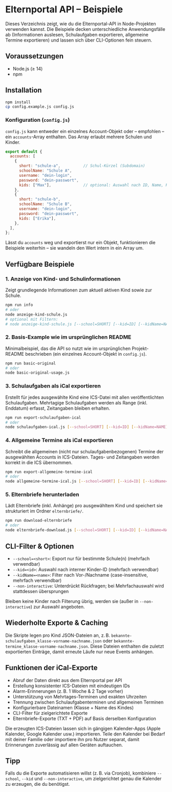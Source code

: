 # Elternportal API – Beispiele

Dieses Verzeichnis zeigt, wie du die Elternportal-API in Node-Projekten verwenden kannst. Die Beispiele decken unterschiedliche Anwendungsfälle ab (Informationen auslesen, Schulaufgaben exportieren, allgemeine Termine exportieren) und lassen sich über CLI-Optionen fein steuern.

## Voraussetzungen

- Node.js (≥ 14)
- npm

## Installation

```bash
npm install
cp config.example.js config.js
```

### Konfiguration (`config.js`)

`config.js` kann entweder ein einzelnes Account-Objekt oder – empfohlen – ein `accounts`-Array enthalten. Das Array erlaubt mehrere Schulen und Kinder.

```js
export default {
  accounts: [
    {
      short: "schule-a",          // Schul-Kürzel (Subdomain)
      schoolName: "Schule A",
      username: "dein-login",
      password: "dein-passwort",
      kids: ["Max"],              // optional: Auswahl nach ID, Name, Klasse, "all", Objekt usw.
    },
    {
      short: "schule-b",
      schoolName: "Schule B",
      username: "dein-login",
      password: "dein-passwort",
      kids: ["Erika"],
    },
  ],
};
```

Lässt du `accounts` weg und exportierst nur ein Objekt, funktionieren die Beispiele weiterhin – sie wandeln den Wert intern in ein Array um.

## Verfügbare Beispiele

### 1. Anzeige von Kind- und Schulinformationen

Zeigt grundlegende Informationen zum aktuell aktiven Kind sowie zur Schule.

```bash
npm run info
# oder
node anzeige-kind-schule.js
# optional mit Filtern:
# node anzeige-kind-schule.js [--school=SHORT] [--kid=ID] [--kidName=NAME] [--non-interactive]
```

### 2. Basis-Example wie im ursprünglichen README

Minimalbeispiel, das die API so nutzt wie im ursprünglichen Projekt-README beschrieben (ein einzelnes Account-Objekt in `config.js`).

```bash
npm run basic-original
# oder
node basic-original-usage.js
```

### 3. Schulaufgaben als iCal exportieren

Erstellt für jedes ausgewählte Kind eine ICS-Datei mit allen veröffentlichten Schulaufgaben. Mehrtagige Schulaufgaben werden als Range (inkl. Enddatum) erfasst, Zeitangaben bleiben erhalten.

```bash
npm run export-schulaufgaben-ical
# oder
node schulaufgaben-ical.js [--school=SHORT] [--kid=ID] [--kidName=NAME] [--non-interactive]
```

### 4. Allgemeine Termine als iCal exportieren

Schreibt die allgemeinen (nicht nur schulaufgabenbezogenen) Termine der ausgewählten Accounts in ICS-Dateien. Tages- und Zeitangaben werden korrekt in die ICS übernommen.

```bash
npm run export-allgemeine-termine-ical
# oder
node allgemeine-termine-ical.js [--school=SHORT] [--kid=ID] [--kidName=NAME] [--non-interactive]
```

### 5. Elternbriefe herunterladen

Lädt Elternbriefe (inkl. Anhänge) pro ausgewähltem Kind und speichert sie strukturiert im Ordner `elternbriefe/`.

```bash
npm run download-elternbriefe
# oder
node elternbriefe-download.js [--school=SHORT] [--kid=ID] [--kidName=NAME] [--non-interactive]
```

## CLI-Filter & Optionen

- `--school=<short>`: Export nur für bestimmte Schule(n) (mehrfach verwendbar)
- `--kid=<id>`: Auswahl nach interner Kinder-ID (mehrfach verwendbar)
- `--kidName=<name>`: Filter nach Vor-/Nachname (case-insensitive, mehrfach verwendbar)
- `--non-interactive`: Unterdrückt Rückfragen; bei Mehrfachauswahl wird stattdessen übersprungen

Bleiben keine Kinder nach Filterung übrig, werden sie (außer in `--non-interactive`) zur Auswahl angeboten.

## Wiederholte Exporte & Caching

Die Skripte legen pro Kind JSON-Dateien an, z. B. `bekannte-schulaufgaben_klasse-vorname-nachname.json` oder `bekannte-termine_klasse-vorname-nachname.json`. Diese Dateien enthalten die zuletzt exportierten Einträge, damit erneute Läufe nur neue Events anhängen.

## Funktionen der iCal-Exporte

- Abruf der Daten direkt aus dem Elternportal per API
- Erstellung konsistenter ICS-Dateien mit eindeutigen IDs
- Alarm-Erinnerungen (z. B. 1 Woche & 2 Tage vorher)
- Unterstützung von Mehrtages-Terminen und exakten Uhrzeiten
- Trennung zwischen Schulaufgabenterminen und allgemeinen Terminen
- Konfigurierbare Dateinamen (Klasse + Name des Kindes)
- CLI-Filter für zielgerichtete Exporte
- Elternbriefe-Exporte (TXT + PDF) auf Basis derselben Konfiguration

Die erzeugten ICS-Dateien lassen sich in gängigen Kalender-Apps (Apple Kalender, Google Kalender usw.) importieren. Teile den Kalender bei Bedarf mit deiner Familie oder importiere ihn pro Nutzer separat, damit Erinnerungen zuverlässig auf allen Geräten auftauchen.

## Tipp

Falls du die Exporte automatisieren willst (z. B. via Cronjob), kombiniere `--school`, `--kid` und `--non-interactive`, um zielgerichtet genau die Kalender zu erzeugen, die du benötigst.
